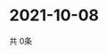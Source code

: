 # 2021-10-08
  共 0条

  <!-- BEGIN -->
  <!-- 最后更新时间Fri Oct 08 2021 03:03:23 GMT+0000 (Coordinated Universal Time) -->
  
  <!-- END -->
  
  